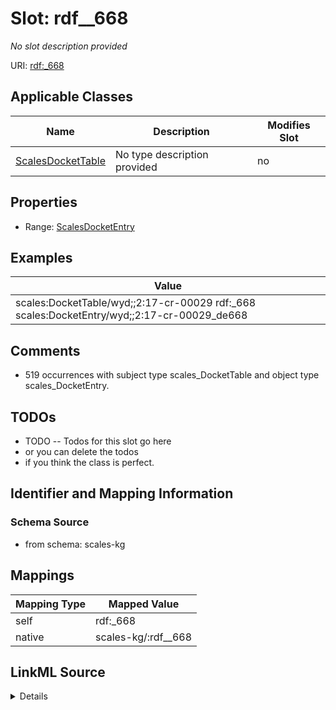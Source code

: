 

# Slot: rdf__668


_No slot description provided_





URI: [rdf:_668](http://www.w3.org/1999/02/22-rdf-syntax-ns#_668)



<!-- no inheritance hierarchy -->





## Applicable Classes

| Name | Description | Modifies Slot |
| --- | --- | --- |
| [ScalesDocketTable](../classes/ScalesDocketTable.md) | No type description provided |  no  |







## Properties

* Range: [ScalesDocketEntry](../classes/ScalesDocketEntry.md)






## Examples

| Value |
| --- |
| scales:DocketTable/wyd;;2:17-cr-00029 rdf:_668 scales:DocketEntry/wyd;;2:17-cr-00029_de668 |

## Comments

* 519 occurrences with subject type scales_DocketTable and object type scales_DocketEntry.

## TODOs

* TODO -- Todos for this slot go here
* or you can delete the todos
* if you think the class is perfect.

## Identifier and Mapping Information







### Schema Source


* from schema: scales-kg




## Mappings

| Mapping Type | Mapped Value |
| ---  | ---  |
| self | rdf:_668 |
| native | scales-kg/:rdf__668 |




## LinkML Source

<details>
```yaml
name: rdf__668
description: No slot description provided
todos:
- TODO -- Todos for this slot go here
- or you can delete the todos
- if you think the class is perfect.
comments:
- 519 occurrences with subject type scales_DocketTable and object type scales_DocketEntry.
examples:
- value: scales:DocketTable/wyd;;2:17-cr-00029 rdf:_668 scales:DocketEntry/wyd;;2:17-cr-00029_de668
from_schema: scales-kg
rank: 1000
slot_uri: rdf:_668
alias: rdf__668
domain_of:
- scales_DocketTable
range: scales_DocketEntry

```
</details>
